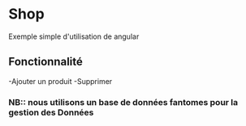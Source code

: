 # Shop

Exemple simple d'utilisation de angular

## Fonctionnalité
  -Ajouter un produit
  -Supprimer
  
### NB:: nous utilisons un base de données fantomes pour la gestion des Données
